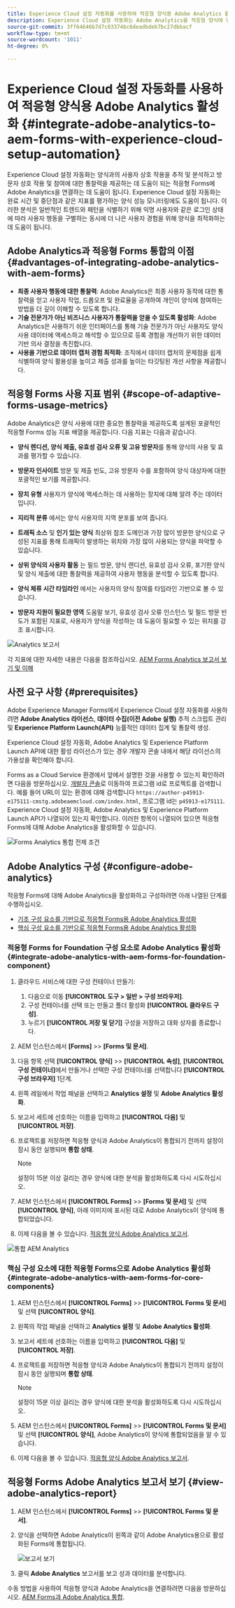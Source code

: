 ```yaml
---
title: Experience Cloud 설정 자동화를 사용하여 적응형 양식용 Adobe Analytics 활성화
description: Experience Cloud 설정 자동화는 Adobe Analytics을 적응형 양식에 연결하는 데 도움이 됩니다. 적응형 양식과의 사용자 상호 작용을 추적 및 분석하는 데 도움이 되며, 방문자 상호 작용 및 참여에 대한 인사이트를 제공합니다.
source-git-commit: 3ff64646b7d7c03374bc6deadbdeb7bc27dbbacf
workflow-type: tm+mt
source-wordcount: '1011'
ht-degree: 0%

---
```



# Experience Cloud 설정 자동화를 사용하여 적응형 양식용 Adobe Analytics 활성화 {#integrate-adobe-analytics-to-aem-forms-with-experience-cloud-setup-automation}

Experience Cloud 설정 자동화는 양식과의 사용자 상호 작용을 추적 및 분석하고 방문자 상호 작용 및 참여에 대한 통찰력을 제공하는 데 도움이 되는 적응형 Forms에 Adobe Analytics을 연결하는 데 도움이 됩니다. Experience Cloud 설정 자동화는 완료 시간 및 중단점과 같은 지표를 평가하는 양식 성능 모니터링에도 도움이 됩니다. 이러한 분석은 일반적인 트렌드와 패턴을 식별하기 위해 익명 사용자와 같은 로그인 상태에 따라 사용자 행동을 구별하는 동시에 더 나은 사용자 경험을 위해 양식을 최적화하는 데 도움이 됩니다.

## Adobe Analytics과 적응형 Forms 통합의 이점 {#advantages-of-integrating-adobe-analytics-with-aem-forms}

* **최종 사용자 행동에 대한 통찰력**: Adobe Analytics은 최종 사용자 동작에 대한 통찰력을 얻고 사용자 작업, 드롭오프 및 완료율을 공개하여 개인이 양식에 참여하는 방법을 더 깊이 이해할 수 있도록 합니다.
* **기술 전문가가 아닌 비즈니스 사용자가 통찰력을 얻을 수 있도록 활성화**: Adobe Analytics은 사용하기 쉬운 인터페이스를 통해 기술 전문가가 아닌 사용자도 양식 사용 데이터에 액세스하고 해석할 수 있으므로 등록 경험을 개선하기 위한 데이터 기반 의사 결정을 촉진합니다.
* **사용을 기반으로 데이터 캡처 경험 최적화**: 조직에서 데이터 캡처의 문제점을 쉽게 식별하여 양식 활용성을 높이고 제출 성과를 높이는 타깃팅된 개선 사항을 제공합니다.

## 적응형 Forms 사용 지표 범위 {#scope-of-adaptive-forms-usage-metrics}

Adobe Analytics은 양식 사용에 대한 중요한 통찰력을 제공하도록 설계된 포괄적인 적응형 Forms 성능 지표 배열을 제공합니다. 다음 지표는 다음과 같습니다.

* **양식 렌디션, 양식 제출, 유효성 검사 오류 및 고유 방문자**&#x200B;를 통해 양식의 사용 및 효과를 평가할 수 있습니다.

* **방문자 인사이트** 방문 및 제출 빈도, 고유 방문자 수를 포함하여 양식 대상자에 대한 포괄적인 보기를 제공합니다.

* **장치 유형** 사용자가 양식에 액세스하는 데 사용하는 장치에 대해 알려 주는 데이터입니다.

* **지리적 분류** 에서는 양식 사용자의 지역 분포를 보여 줍니다.

* **트래픽 소스** 및 **인기 있는 양식** 최상위 참조 도메인과 가장 많이 방문한 양식으로 구성된 지표를 통해 트래픽이 발생하는 위치와 가장 많이 사용되는 양식을 파악할 수 있습니다.

* **상위 양식의 사용자 활동** 는 필드 방문, 양식 렌디션, 유효성 검사 오류, 포기한 양식 및 양식 제출에 대한 통찰력을 제공하여 사용자 행동을 분석할 수 있도록 합니다.

* **양식 체류 시간 타임라인** 에서는 사용자의 양식 참여를 타임라인 기반으로 볼 수 있습니다.

* **방문자 지원이 필요한 영역** 도움말 보기, 유효성 검사 오류 인스턴스 및 필드 방문 빈도가 포함된 지표로, 사용자가 양식을 작성하는 데 도움이 필요할 수 있는 위치를 강조 표시합니다.

![Analytics 보고서](assets/analytics-report.png)


각 지표에 대한 자세한 내용은 다음을 참조하십시오. [AEM Forms Analytics 보고서 보기 및 이해](/help/forms/view-understand-aem-forms-analytics-reports.md)

## 사전 요구 사항 {#prerequisites}

<!--
Analytics, Data Collection (Formerly Adobe Launch), and Experience Manager (experience.adobe.com)
-->

Adobe Experience Manager Forms에서 Experience Cloud 설정 자동화를 사용하려면 **Adobe Analytics 라이선스**, **데이터 수집(이전 Adobe 실행)** 추적 스크립트 관리 및 **Experience Platform Launch(API)** 능률적인 데이터 집계 및 통찰력 생성.

Experience Cloud 설정 자동화, Adobe Analytics 및 Experience Platform Launch API에 대한 활성 라이선스가 있는 경우 개발자 콘솔 내에서 해당 라이선스의 가용성을 확인해야 합니다.

Forms as a Cloud Service 환경에서 앞에서 설명한 것을 사용할 수 있는지 확인하려면 다음을 방문하십시오. [개발자 콘솔](https://developer.adobe.com/console/projects)로 이동하여 프로그램 id로 프로젝트를 검색합니다. 예를 들어 URL이 있는 환경에 대해 검색합니다 `https://author-p45913-e175111-cmstg.adobeaemcloud.com/index.html`, 프로그램 id는 `p45913-e175111`. Experience Cloud 설정 자동화, Adobe Analytics 및 Experience Platform Launch API가 나열되어 있는지 확인합니다. 이러한 항목이 나열되어 있으면 적응형 Forms에 대해 Adobe Analytics을 활성화할 수 있습니다.

![Forms Analytics 통합 전제 조건](assets/analytics-aem.png)

<!-- 
>[!NOTE]
> If you have an active licenses for Experience Cloud Setup Automation, Adobe Analytics, and Experience Platform Launch API, you should verify their availability within your developer console.
-->

<!-- For more information about your available integrations, see [troubleshooting Adaptive Forms with Analytics Integration](https://experienceleague.adobe.com/docs/experience-manager-65/forms/integrate-aem-forms-with-experience-cloud-solutions/view-understand-aem-forms-analytics-reports.html)
-->

## Adobe Analytics 구성 {#configure-adobe-analytics}

적응형 Forms에 대해 Adobe Analytics을 활성화하고 구성하려면 아래 나열된 단계를 수행하십시오.

* [기초 구성 요소를 기반으로 적응형 Forms용 Adobe Analytics 활성화](#integrate-adobe-analytics-with-aem-forms-for-foundation-component)
* [핵심 구성 요소를 기반으로 적응형 Forms용 Adobe Analytics 활성화](#integrate-adobe-analytics-with-aem-forms-for-core-components)

### 적응형 Forms for Foundation 구성 요소로 Adobe Analytics 활성화 {#integrate-adobe-analytics-with-aem-forms-for-foundation-component}

1. 클라우드 서비스에 대한 구성 컨테이너 만들기:
   1. 다음으로 이동 **[!UICONTROL 도구 > 일반 > 구성 브라우저]**.
   1. 구성 컨테이너를 선택 또는 만들고 폴더 활성화 **[!UICONTROL 클라우드 구성]**.
   1. 누르기 **[!UICONTROL 저장 및 닫기]** 구성을 저장하고 대화 상자를 종료합니다.
1. AEM 인스턴스에서 **[Forms]** >> **[Forms 및 문서]**.
1. 다음 항목 선택 **[!UICONTROL 양식]** >> **[!UICONTROL 속성]**, **[!UICONTROL 구성 컨테이너]**&#x200B;에서 만들거나 선택한 구성 컨테이너를 선택합니다 **[!UICONTROL 구성 브라우저]** 1단계.
1. 왼쪽 레일에서 작업 패널을 선택하고 **Analytics 설정** 및 **Adobe Analytics 활성화**.
1. 보고서 세트에 선호하는 이름을 입력하고 **[!UICONTROL 다음]** 및 **[!UICONTROL 저장]**.
1. 프로젝트를 저장하면 적응형 양식과 Adobe Analytics이 통합되기 전까지 설정이 잠시 동안 실행되며 **통합 상태**.

   >[!NOTE]
   >
   >설정이 15분 이상 걸리는 경우 양식에 대한 분석을 활성화하도록 다시 시도하십시오.

1. AEM 인스턴스에서 **[!UICONTROL Forms]** >> **[Forms 및 문서]** 및 선택 **[!UICONTROL 양식]**, 아래 이미지에 표시된 대로 Adobe Analytics이 양식에 통합되었습니다.
1. 이제 다음을 볼 수 있습니다. [적응형 양식 Adobe Analytics 보고서](#view-adobe-analytics-report).

![통합 AEM Analytics](assets/analytics-aem-integrated.png)

### 핵심 구성 요소에 대한 적응형 Forms으로 Adobe Analytics 활성화 {#integrate-adobe-analytics-with-aem-forms-for-core-components}

1. AEM 인스턴스에서 **[!UICONTROL Forms]** >> **[!UICONTROL Forms 및 문서]** 및 선택 **[!UICONTROL 양식]**.
1. 왼쪽의 작업 패널을 선택하고 **Analytics 설정** 및 **Adobe Analytics 활성화**.
1. 보고서 세트에 선호하는 이름을 입력하고 **[!UICONTROL 다음]** 및 **[!UICONTROL 저장]**.
1. 프로젝트를 저장하면 적응형 양식과 Adobe Analytics이 통합되기 전까지 설정이 잠시 동안 실행되며 **통합 상태**.

   >[!NOTE]
   >
   >설정이 15분 이상 걸리는 경우 양식에 대한 분석을 활성화하도록 다시 시도하십시오.

1. AEM 인스턴스에서 **[!UICONTROL Forms]** >> **[!UICONTROL Forms 및 문서]** 및 선택 **[!UICONTROL 양식]**, Adobe Analytics이 양식에 통합되었음을 알 수 있습니다.
1. 이제 다음을 볼 수 있습니다. [적응형 양식 Adobe Analytics 보고서](#view-adobe-analytics-report).

## 적응형 Forms Adobe Analytics 보고서 보기 {#view-adobe-analytics-report}

1. AEM 인스턴스에서 **[!UICONTROL Forms]** >> **[!UICONTROL Forms 및 문서]**.
1. 양식을 선택하면 Adobe Analytics이 왼쪽과 같이 Adobe Analytics용으로 활성화된 Forms에 통합됩니다.

   ![보고서 보기](assets/activ-aa.png)

1. 클릭 **Adobe Analytics** 보고서를 보고 성과 데이터를 분석합니다.

수동 방법을 사용하여 적응형 양식과 Adobe Analytics을 연결하려면 다음을 방문하십시오. [AEM Forms과 Adobe Analytics 통합](/help/forms/integrate-aem-forms-with-adobe-analytics.md).
